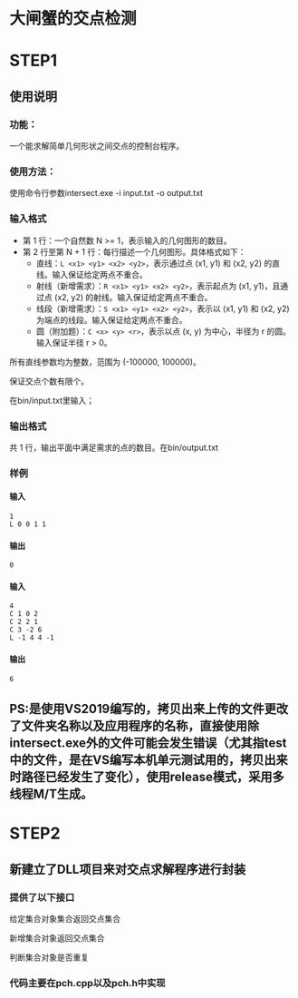 # 大闸蟹的交点检测

# STEP1

## 使用说明

### 功能：

一个能求解简单几何形状之间交点的控制台程序。

### 使用方法：

使用命令行参数intersect.exe -i input.txt -o output.txt

### 输入格式

- 第 1 行：一个自然数 N >= 1，表示输入的几何图形的数目。
- 第 2 行至第 N + 1 行：每行描述一个几何图形。具体格式如下：
  - 直线：`L <x1> <y1> <x2> <y2>`，表示通过点 (x1, y1) 和 (x2, y2) 的直线。输入保证给定两点不重合。
  - 射线（新增需求）：`R <x1> <y1> <x2> <y2>`，表示起点为 (x1, y1)，且通过点 (x2, y2) 的射线。输入保证给定两点不重合。
  - 线段（新增需求）：`S <x1> <y1> <x2> <y2>`，表示以 (x1, y1) 和 (x2, y2) 为端点的线段。输入保证给定两点不重合。
  - 圆（附加题）：`C <x> <y> <r>`，表示以点 (x, y) 为中心，半径为 r 的圆。输入保证半径 r > 0。

所有直线参数均为整数，范围为 (-100000, 100000)。

保证交点个数有限个。

在bin/input.txt里输入；

### 输出格式

共 1 行，输出平面中满足需求的点的数目。在bin/output.txt

### 样例

#### 输入

```
1
L 0 0 1 1
```

#### 输出

```
0
```

#### 输入

```
4
C 1 0 2
C 2 2 1
C 3 -2 6
L -1 4 4 -1
```

#### 输出

```
6
```

## PS:是使用VS2019编写的，拷贝出来上传的文件更改了文件夹名称以及应用程序的名称，直接使用除intersect.exe外的文件可能会发生错误（尤其指test中的文件，是在VS编写本机单元测试用的，拷贝出来时路径已经发生了变化），使用release模式，采用多线程M/T生成。

# STEP2

## 新建立了DLL项目来对交点求解程序进行封装

### 提供了以下接口

给定集合对象集合返回交点集合

新增集合对象返回交点集合

判断集合对象是否重复

### 代码主要在pch.cpp以及pch.h中实现